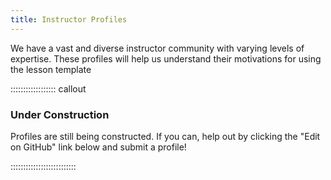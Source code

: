 ```yaml
---
title: Instructor Profiles
---
```


We have a vast and diverse instructor community with varying levels of expertise.
These profiles will help us understand their motivations for using the lesson
template


:::::::::::::::::: callout

### Under Construction

Profiles are still being constructed. If you can, help out by clicking the
"Edit on GitHub" link below and submit a profile!

::::::::::::::::::::::::::
